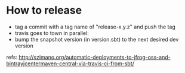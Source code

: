 How to release
==============

* tag a commit with a tag name of "release-x.y.z" and push the tag
* travis goes to town
in parallel:
* bump the snapshot version (in version.sbt) to the next desired dev version

refs:
http://szimano.org/automatic-deployments-to-jfrog-oss-and-bintrayjcentermaven-central-via-travis-ci-from-sbt/
